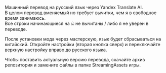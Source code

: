 Машинный перевод на русский язык через Yandex Translate AI.  
В целом перевод вменяемый но требует вычитки, чем я в свободное время занимаюсь.  
Все строки начинающиеся на ඞ не вычитаны / либо я не уверен в переводе.

После установки мода через мастерскую, язык будет сбрасываться на китайский. Откройте настройки (вторая кнопка сверх) и переключайте верхную настройку вправо до русского языка.

Чтобы поставить актуальную версию перевода, скачайте архив репозитория и замените файлы в папке StreamingAssets игры.
